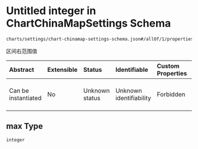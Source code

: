 # Untitled integer in ChartChinaMapSettings Schema

```txt
charts/settings/chart-chinamap-settings-schema.json#/allOf/1/properties/levelArr/items/properties/max
```

区间右范围值

| Abstract            | Extensible | Status         | Identifiable            | Custom Properties | Additional Properties | Access Restrictions | Defined In                                                                                                                 |
| :------------------ | :--------- | :------------- | :---------------------- | :---------------- | :-------------------- | :------------------ | :------------------------------------------------------------------------------------------------------------------------- |
| Can be instantiated | No         | Unknown status | Unknown identifiability | Forbidden         | Allowed               | none                | [chart-chinamap-settings-schema.json\*](../out/charts/settings/chart-chinamap-settings-schema.json "open original schema") |

## max Type

`integer`
